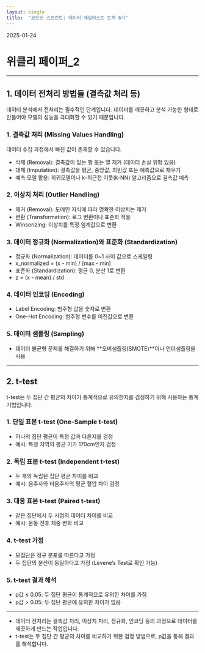 ```yaml
---
layout: single
title:  "코드잇 스프린트: 데이터 애널리스트 트랙 6기"
---
```

2025-01-24
# 위클리 페이퍼_2
---
## 1. 데이터 전처리 방법들 (결측값 처리 등)
데이터 분석에서 전처리는 필수적인 단계입니다. 
데이터를 깨끗하고 분석 가능한 형태로 만들어야 모델의 성능을 극대화할 수 있기 때문입니다. 

### 1. 결측값 처리 (Missing Values Handling)
데이터 수집 과정에서 빠진 값이 존재할 수 있습니다. 

- 삭제 (Removal): 결측값이 있는 행 또는 열 제거 (데이터 손실 위험 있음)
- 대체 (Imputation): 결측값을 평균, 중앙값, 최빈값 또는 예측값으로 채우기
- 예측 모델 활용: 회귀모델이나 k-최근접 이웃(k-NN) 알고리즘으로 결측값 예측
### 2. 이상치 처리 (Outlier Handling)
- 제거 (Removal): 도메인 지식에 따라 명확한 이상치는 제거
- 변환 (Transformation): 로그 변환이나 표준화 적용
- Winsorizing: 이상치를 특정 임계값으로 변환
### 3. 데이터 정규화 (Normalization)와 표준화 (Standardization)
- 정규화 (Normalization): 데이터를 0~1 사이 값으로 스케일링
- x_normalized = (x - min) / (max - min)
- 표준화 (Standardization): 평균 0, 분산 1로 변환
- z = (x - mean) / std
### 4. 데이터 인코딩 (Encoding)
- Label Encoding: 범주형 값을 숫자로 변환
- One-Hot Encoding: 범주형 변수를 이진값으로 변환
### 5. 데이터 샘플링 (Sampling)
- 데이터 불균형 문제를 해결하기 위해 **오버샘플링(SMOTE)**이나 언더샘플링을 사용
---
## 2. t-test
t-test는 두 집단 간 평균의 차이가 통계적으로 유의한지를 검정하기 위해 사용하는 통계 기법입니다. 

### 1. 단일 표본 t-test (One-Sample t-test)
- 하나의 집단 평균이 특정 값과 다른지를 검정
- 예시: 특정 지역의 평균 키가 170cm인지 검정
### 2. 독립 표본 t-test (Independent t-test)
- 두 개의 독립된 집단 평균 차이를 비교
- 예시: 음주자와 비음주자의 평균 혈압 차이 검정
### 3. 대응 표본 t-test (Paired t-test)
- 같은 집단에서 두 시점의 데이터 차이를 비교
- 예시: 운동 전후 체중 변화 비교
### 4. t-test 가정
- 모집단은 정규 분포를 따른다고 가정
- 두 집단의 분산이 동일하다고 가정 (Levene’s Test로 확인 가능)
### 5. t-test 결과 해석
- p값 ≤ 0.05: 두 집단 평균이 통계적으로 유의한 차이를 가짐
- p값 > 0.05: 두 집단 평균에 유의한 차이가 없음
---
- 데이터 전처리는 결측값 처리, 이상치 처리, 정규화, 인코딩 등의 과정으로 데이터를 깨끗하게 만드는 작업입니다.
- t-test는 두 집단 간 평균의 차이를 비교하기 위한 검정 방법으로, p값을 통해 결과를 해석합니다.
